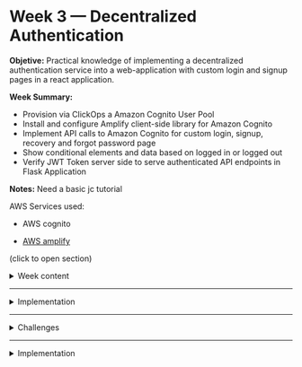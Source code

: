 # Week 3 — Decentralized Authentication


__Objetive:__ Practical knowledge of implementing a decentralized authentication service into a web-application with custom login and signup pages in a react application.

        
__Week Summary:__
  * Provision via ClickOps a Amazon Cognito User Pool
  * Install and configure Amplify client-side library for Amazon Cognito
  * Implement API calls to Amazon Cognito for custom login, signup, recovery and forgot password page
  * Show conditional elements and data based on logged in or logged out
  * Verify JWT Token server side to serve authenticated API endpoints in Flask Application

__Notes:__ Need a basic jc tutorial
        
AWS Services used:
* AWS cognito

* [AWS amplify](https://aws.amazon.com/amplify/?trk=d3adb855-b91b-4e74-8308-5e9f08e34ed2&sc_channel=ps&s_kwcid=AL!4422!3!647302000960!e!!g!!amplify%20aws&ef_id=EAIaIQobChMIiLeZuMLR_QIV0dDVCh0m3QCMEAAYASAAEgLMYvD_BwE:G:s&s_kwcid=AL!4422!3!647302000960!e!!g!!amplify%20aws)

(click to open section)

<details><summary>Week content</summary>
  
We are using AWS Cognito via CLI.
        AMAZON congnito - user pool -create pool. Just follow instructions. Really clear. Options of recover password and register. 
We have to use AWS amplify library to use aws cognito. Frontend-javascript library 
        We dont need to use it to config cognito, we did it by CLI that is easier.

[AWS Amplify Documentation](https://docs.amplify.aws/)
        
Others: dependencies are libraries that are required to make the application to work
        
</details>

--------------------------------------------------------------------------------------------------------------------------------

<details><summary>Implementation</summary>
        
        
        First step to install aws amplify
        
        
        Note: react app env varibles need to start with REACT_APP
        
        We have to change the status of the user with the aws terminal console 
        
        Users can be created in cognito directly 
        ----
        Backend implementation cognito
        We have to protect our api point, we are passing out token 
        For validating the token
        https://github.com/cgauge/Flask-AWSCognito/blob/master/flask_awscognito/services/token_service.py
        
        We have the authentification client side
        
        We are going to use the library=-- we truy but we reach limitation
        
        access token. we haved to decoded to extract information 
        
        exploring JWT solution for verifu an access toke from cognito and returns claims 
        
        sidecar - 
Sidecar containers are containers that are needed to run alongside the main container. The two containers share resources like pod storage and network interfaces. The sidecar containers can also share storage volumes with the main containers, allowing the main containers to access the data in the sidecars.
        
        https://jwt.io/introduction
        
        Frontend. Stablish general varaibles for the frontend and changed some color to have moer constrast
</details>

--------------------------------------------------------------------------------------------------------------------------------

<details><summary>Challenges</summary>
</details>
  
  
  --------------------------------------------------------------------------------------------------------------------------------

<details><summary>Implementation</summary>
</details>
  
